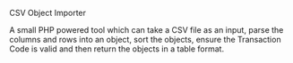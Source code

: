 
CSV Object Importer

A small PHP powered tool which can take a CSV file as an input, parse the columns and rows into an object, sort the objects, ensure the Transaction Code is valid  and then return the objects in a table format.


